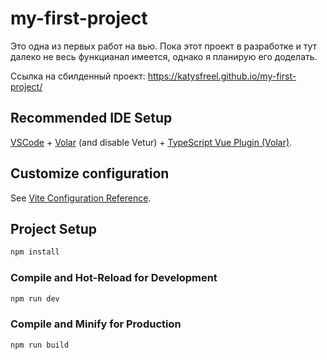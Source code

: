 # my-first-project

Это одна из первых работ на вью. Пока этот проект в разработке и тут далеко не весь функцианал имеется, однако я планирую его доделать.

Ссылка на сбилденный проект: https://katysfreel.github.io/my-first-project/

## Recommended IDE Setup

[VSCode](https://code.visualstudio.com/) + [Volar](https://marketplace.visualstudio.com/items?itemName=Vue.volar) (and disable Vetur) + [TypeScript Vue Plugin (Volar)](https://marketplace.visualstudio.com/items?itemName=Vue.vscode-typescript-vue-plugin).

## Customize configuration

See [Vite Configuration Reference](https://vitejs.dev/config/).

## Project Setup

```sh
npm install
```

### Compile and Hot-Reload for Development

```sh
npm run dev
```

### Compile and Minify for Production

```sh
npm run build
```
